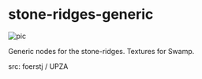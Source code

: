 # stone-ridges-generic

![pic](pic.jpg)

Generic nodes for the stone-ridges. Textures for Swamp.

src: foerstj / UPZA
